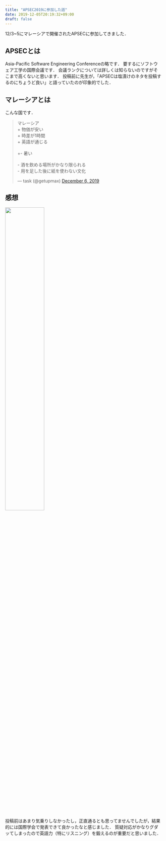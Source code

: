 ```yaml
---
title: "APSEC2019に参加した話"
date: 2019-12-05T20:19:32+09:00
draft: false
---
```


12/3~5にマレーシアで開催されたAPSECに参加してきました．

## APSECとは
Asia-Pacific Software Engineering Conferenceの略です．
要するにソフトウェア工学の国際会議です．
会議ランクについては詳しくは知らないのですがそこまで高くないと思います．
投稿前に先生が，「APSECは塩漬けのネタを投稿するのにちょうど良い」と語っていたのが印象的でした．

## マレーシアとは
こんな国です．
<blockquote class="twitter-tweet"><p lang="ja" dir="ltr">マレーシア<br>+ 物価が安い<br>+ 時差が1時間<br>+ 英語が通じる<br><br>+- 暑い<br><br>- 酒を飲める場所がかなり限られる<br>- 用を足した後に紙を使わない文化</p>&mdash; task (@getupmax) <a href="https://twitter.com/getupmax/status/1202822137611862017?ref_src=twsrc%5Etfw">December 6, 2019</a></blockquote> <script async src="https://platform.twitter.com/widgets.js" charset="utf-8"></script>

## 感想
<img src="/img/blog/apsec.jpg" height="50%" width="50%">

投稿前はあまり気乗りしなかったし，正直通るとも思ってませんでしたが，結果的には国際学会で発表できて良かったなと感じました．
質疑対応がかなりグダッてしまったので英語力（特にリスニング）を鍛えるのが重要だと思いました．
